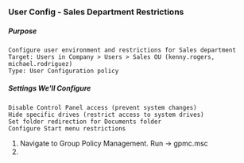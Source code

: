 ### User Config - Sales Department Restrictions
##### Purpose
```
Configure user environment and restrictions for Sales department
Target: Users in Company > Users > Sales OU (kenny.rogers, michael.rodriguez)
Type: User Configuration policy
```
##### Settings We'll Configure
```
Disable Control Panel access (prevent system changes)
Hide specific drives (restrict access to system drives)
Set folder redirection for Documents folder
Configure Start menu restrictions
```
1. Navigate to Group Policy Management. Run → gpmc.msc
2. 
